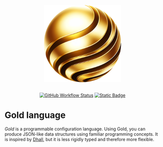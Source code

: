<div align="center">
    <img src="https://raw.githubusercontent.com/TheBB/Gold/docs/docs/assets/logo-640.png" width="250" alt="Logo">
    <br> <br>

[![GitHub Workflow Status](https://img.shields.io/github/actions/workflow/status/TheBB/Gold/ci.yml?logo=github&label=CI)](https://github.com/TheBB/Gold/actions/workflows/ci.yml)
[![Static Badge](https://img.shields.io/badge/Documentation-purple?logo=githubpages)](https://thebb.github.io/Gold/)

</div>


Gold language
=============

*Gold* is a programmable configuration language. Using Gold, you can produce
JSON-like data structures using familiar programming concepts.  It is inspired
by [Dhall](https://dhall-lang.org/), but it is less rigidly typed and therefore
more flexible.
